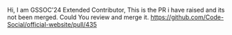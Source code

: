 Hi, I am GSSOC'24 Extended Contributor,
This is the PR i have raised and its not been merged. Could You review and merge it.
https://github.com/Code-Social/official-website/pull/435
